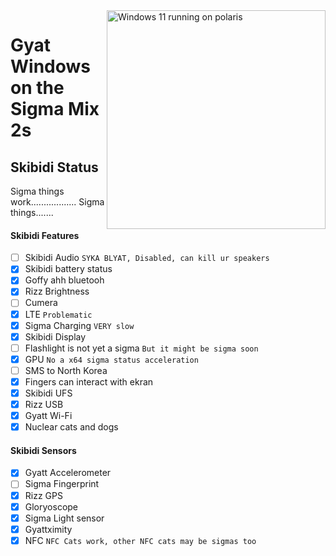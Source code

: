 <img align="right" src="https://github.com/n00b69/woa-polaris/blob/main/polaris.png" width="350" alt="Windows 11 running on polaris">

# Gyat Windows on the Sigma Mix 2s

## Skibidi Status
Sigma things work..................
Sigma things.......

#### Skibidi Features
- [ ] Skibidi Audio ```SYKA BLYAT, Disabled, can kill ur speakers```
- [X] Skibidi battery status 
- [x] Goffy ahh bluetooh 
- [x] Rizz Brightness 
- [ ] Cumera 
- [x] LTE ```Problematic```
- [x] Sigma Charging ```VERY slow```
- [x] Skibidi Display
- [ ] Flashlight is not yet a sigma ```But it might be sigma soon```
- [x] GPU  ```No a x64 sigma status acceleration```
- [ ] SMS to North Korea
- [x] Fingers can interact with ekran
- [x] Skibidi UFS
- [x] Rizz USB
- [x] Gyatt Wi-Fi
- [x] Nuclear cats and dogs

#### Skibidi Sensors
- [x] Gyatt Accelerometer
- [ ] Sigma Fingerprint
- [x] Rizz GPS
- [x] Gloryoscope
- [x] Sigma Light sensor
- [x] Gyattximity
- [X] NFC ```NFC Cats work, other NFC cats may be sigmas too```
